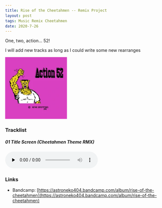```yaml
---
title: Rise of the Cheetahmen -- Remix Project
layout: post
tags: Music Remix Cheetahmen
date: 2020-7-26
---
```


One, two, action... 52!

I will add new tracks as long as I could write some new rearranges

<img src="../music/remix/Rise of the Cheetahmen/cover.png" height = "200" />

### Tracklist
##### 01 Title Screen (Cheetahmen Theme RMX)
<audio id="audio" controls="" preload="none">
<source id="mp3" src="../music/remix/Rise of the Cheetahmen/Title Screen (Cheetahmen Theme RMX).mp3" type="audio/mpeg">
</audio>

### Links
* Bandcamp: [https://astroneko404.bandcamp.com/album/rise-of-the-cheetahmen](https://astroneko404.bandcamp.com/album/rise-of-the-cheetahmen)

